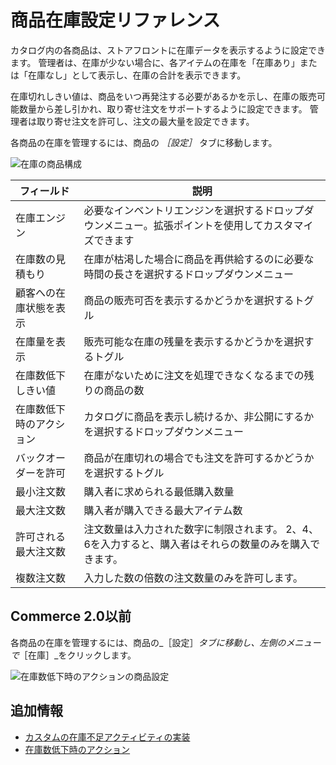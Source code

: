# 商品在庫設定リファレンス

カタログ内の各商品は、ストアフロントに在庫データを表示するように設定できます。 管理者は、在庫が少ない場合に、各アイテムの在庫を「在庫あり」または「在庫なし」として表示し、在庫の合計を表示できます。

在庫切れしきい値は、商品をいつ再発注する必要があるかを示し、在庫の販売可能数量から差し引かれ、取り寄せ注文をサポートするように設定できます。 管理者は取り寄せ注文を許可し、注文の最大量を設定できます。

各商品の在庫を管理するには、商品の _［設定］_ タブに移動します。

![在庫の商品構成](./product-inventory-configuration-reference/images/02.png)

| フィールド        | 説明                                                    |
| ------------ | ----------------------------------------------------- |
| 在庫エンジン       | 必要なインベントリエンジンを選択するドロップダウンメニュー。拡張ポイントを使用してカスタマイズできます   |
| 在庫数の見積もり     | 在庫が枯渇した場合に商品を再供給するのに必要な時間の長さを選択するドロップダウンメニュー          |
| 顧客への在庫状態を表示  | 商品の販売可否を表示するかどうかを選択するトグル                              |
| 在庫量を表示       | 販売可能な在庫の残量を表示するかどうかを選択するトグル                           |
| 在庫数低下しきい値    | 在庫がないために注文を処理できなくなるまでの残りの商品の数                         |
| 在庫数低下時のアクション | カタログに商品を表示し続けるか、非公開にするかを選択するドロップダウンメニュー               |
| バックオーダーを許可   | 商品が在庫切れの場合でも注文を許可するかどうかを選択するトグル                       |
| 最小注文数        | 購入者に求められる最低購入数量                                       |
| 最大注文数        | 購入者が購入できる最大アイテム数                                      |
| 許可される最大注文数   | 注文数量は入力された数字に制限されます。 2、4、6を入力すると、購入者はそれらの数量のみを購入できます。 |
| 複数注文数        | 入力した数の倍数の注文数量のみを許可します。                                |

## Commerce 2.0以前

各商品の在庫を管理するには、商品の_［設定］_タブに移動し、左側のメニューで_［在庫］_をクリックします。

![在庫数低下時のアクションの商品設定](./product-inventory-configuration-reference/images/01.png "在庫数低下時のアクションの商品設定")

## 追加情報

* [カスタムの在庫不足アクティビティの実装](../../developer-guide/implementing-a-custom-low-stock-activity.md)
* [在庫数低下時のアクション](./low-stock-action.md)
